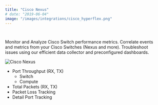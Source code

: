 ```yaml
---
title: "Cisco Nexus"
# date: "2019-06-04"
image: "/images/integrations/cisco_hyperflex.png"
---
```


 

<!-- ![Cisco_Nexus](/images/integrations/cisco_hyperflex.png) -->



Monitor and Analyze Cisco Switch performance metrics. Correlate events and metrics from your Cisco Switches (Nexus and more). Troubleshoot issues using our efficient data collector and preconfigured dashboards.

![Cisco Nexus](/images/integrations/posts/snmp-1024x388.png)

* Port Throughput (RX, TX)
    * Switch
    * Compute
* Total Packets (RX, TX)
* Packet Loss Tracking
* Detail Port Tracking